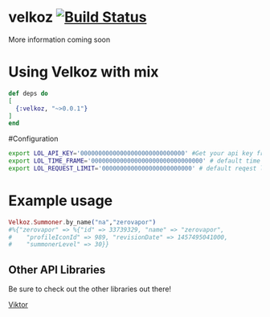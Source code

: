 # velkoz [![Build Status](https://travis-ci.org/Tim-Machine/velkoz.svg?branch=master)](https://travis-ci.org/Tim-Machine/velkoz)

More information coming soon

# Using Velkoz with mix

```elixir
def deps do
[
  {:velkoz, "~>0.0.1"}
]
end
```

#Configuration
```bash
export LOL_API_KEY='00000000000000000000000000000' #Get your api key from the leage website
export LOL_TIME_FRAME='0000000000000000000000000000000' # default time from league should be 10000000
export LOL_REQUEST_LIMIT='0000000000000000000000000' # default reqest limit should be 500
```


# Example usage

```elixir
Velkoz.Summoner.by_name("na","zerovapor")
#%{"zerovapor" => %{"id" => 33739329, "name" => "zerovapor",
#    "profileIconId" => 989, "revisionDate" => 1457495041000,
#    "summonerLevel" => 30}}
```


## Other API Libraries

Be sure to check out the other libraries out there!

[Viktor](https://github.com/josephyi/viktor)
